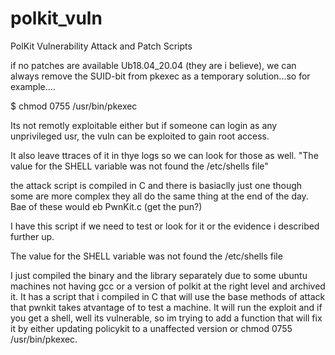 # polkit_vuln
PolKit Vulnerability Attack and Patch Scripts

if no patches are available Ub18.04_20.04 (they are i believe), we can always remove the SUID-bit from pkexec as a temporary solution...so for example....

$ chmod 0755 /usr/bin/pkexec

Its not remotly exploitable either but if someone can login as any unprivileged usr, the vuln can be exploited to gain root access.

It also leave ttraces of it in thye logs so we can look for those as well. "The value for the SHELL variable was not found the /etc/shells file"

the attack script is compiled in C and there is basiaclly just one though some are more complex they all do the same thing at the end of the day. Bae of these would eb PwnKit.c (get the pun?)

I have this script if we need to test or look for it or the evidence i described further up.


The value for the SHELL variable was not found the /etc/shells file



 I just compiled the binary and the library separately due to some ubuntu machines not having gcc or a version of polkit at the right level and archived it. It has a script that i compiled in C that will 
use the base methods of attack that pwnkit takes atvantage of to test a machine. It will run the exploit and if you get a shell, well its vulnerable, so im trying to add a function that will fix it by either 
updating policykit to a unaffected version or chmod 0755 /usr/bin/pkexec.

